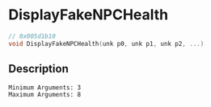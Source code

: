# DisplayFakeNPCHealth
```c
// 0x005d1b10
void DisplayFakeNPCHealth(unk p0, unk p1, unk p2, ...)
```
## Description
```
Minimum Arguments: 3
Maximum Arguments: 8
```
